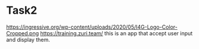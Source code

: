 # Task2
https://ingressive.org/wp-content/uploads/2020/05/I4G-Logo-Color-Cropped.png
https://training.zuri.team/
this is an app that accept user input and display them.
